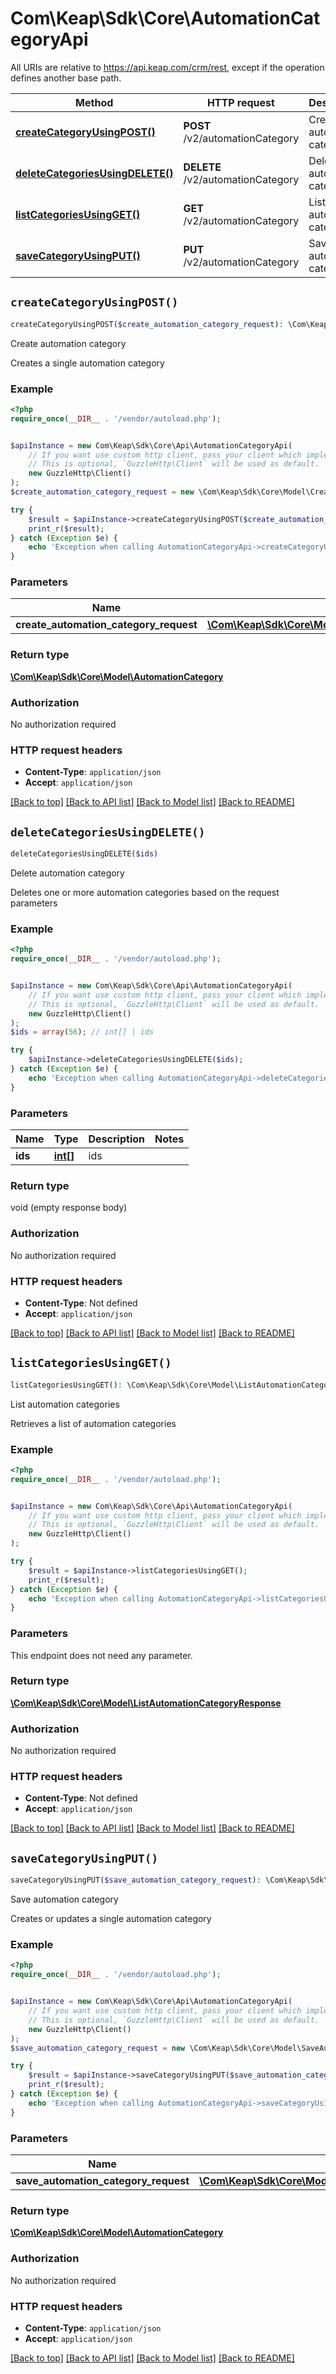 # Com\Keap\Sdk\Core\AutomationCategoryApi

All URIs are relative to https://api.keap.com/crm/rest, except if the operation defines another base path.

| Method | HTTP request | Description |
| ------------- | ------------- | ------------- |
| [**createCategoryUsingPOST()**](AutomationCategoryApi.md#createCategoryUsingPOST) | **POST** /v2/automationCategory | Create automation category |
| [**deleteCategoriesUsingDELETE()**](AutomationCategoryApi.md#deleteCategoriesUsingDELETE) | **DELETE** /v2/automationCategory | Delete automation category |
| [**listCategoriesUsingGET()**](AutomationCategoryApi.md#listCategoriesUsingGET) | **GET** /v2/automationCategory | List automation categories |
| [**saveCategoryUsingPUT()**](AutomationCategoryApi.md#saveCategoryUsingPUT) | **PUT** /v2/automationCategory | Save automation category |


## `createCategoryUsingPOST()`

```php
createCategoryUsingPOST($create_automation_category_request): \Com\Keap\Sdk\Core\Model\AutomationCategory
```

Create automation category

Creates a single automation category

### Example

```php
<?php
require_once(__DIR__ . '/vendor/autoload.php');


$apiInstance = new Com\Keap\Sdk\Core\Api\AutomationCategoryApi(
    // If you want use custom http client, pass your client which implements `GuzzleHttp\ClientInterface`.
    // This is optional, `GuzzleHttp\Client` will be used as default.
    new GuzzleHttp\Client()
);
$create_automation_category_request = new \Com\Keap\Sdk\Core\Model\CreateAutomationCategoryRequest(); // \Com\Keap\Sdk\Core\Model\CreateAutomationCategoryRequest | createAutomationCategoryRequest

try {
    $result = $apiInstance->createCategoryUsingPOST($create_automation_category_request);
    print_r($result);
} catch (Exception $e) {
    echo 'Exception when calling AutomationCategoryApi->createCategoryUsingPOST: ', $e->getMessage(), PHP_EOL;
}
```

### Parameters

| Name | Type | Description  | Notes |
| ------------- | ------------- | ------------- | ------------- |
| **create_automation_category_request** | [**\Com\Keap\Sdk\Core\Model\CreateAutomationCategoryRequest**](../Model/CreateAutomationCategoryRequest.md)| createAutomationCategoryRequest | |

### Return type

[**\Com\Keap\Sdk\Core\Model\AutomationCategory**](../Model/AutomationCategory.md)

### Authorization

No authorization required

### HTTP request headers

- **Content-Type**: `application/json`
- **Accept**: `application/json`

[[Back to top]](#) [[Back to API list]](../../README.md#endpoints)
[[Back to Model list]](../../README.md#models)
[[Back to README]](../../README.md)

## `deleteCategoriesUsingDELETE()`

```php
deleteCategoriesUsingDELETE($ids)
```

Delete automation category

Deletes one or more automation categories based on the request parameters

### Example

```php
<?php
require_once(__DIR__ . '/vendor/autoload.php');


$apiInstance = new Com\Keap\Sdk\Core\Api\AutomationCategoryApi(
    // If you want use custom http client, pass your client which implements `GuzzleHttp\ClientInterface`.
    // This is optional, `GuzzleHttp\Client` will be used as default.
    new GuzzleHttp\Client()
);
$ids = array(56); // int[] | ids

try {
    $apiInstance->deleteCategoriesUsingDELETE($ids);
} catch (Exception $e) {
    echo 'Exception when calling AutomationCategoryApi->deleteCategoriesUsingDELETE: ', $e->getMessage(), PHP_EOL;
}
```

### Parameters

| Name | Type | Description  | Notes |
| ------------- | ------------- | ------------- | ------------- |
| **ids** | [**int[]**](../Model/int.md)| ids | |

### Return type

void (empty response body)

### Authorization

No authorization required

### HTTP request headers

- **Content-Type**: Not defined
- **Accept**: `application/json`

[[Back to top]](#) [[Back to API list]](../../README.md#endpoints)
[[Back to Model list]](../../README.md#models)
[[Back to README]](../../README.md)

## `listCategoriesUsingGET()`

```php
listCategoriesUsingGET(): \Com\Keap\Sdk\Core\Model\ListAutomationCategoryResponse
```

List automation categories

Retrieves a list of automation categories

### Example

```php
<?php
require_once(__DIR__ . '/vendor/autoload.php');


$apiInstance = new Com\Keap\Sdk\Core\Api\AutomationCategoryApi(
    // If you want use custom http client, pass your client which implements `GuzzleHttp\ClientInterface`.
    // This is optional, `GuzzleHttp\Client` will be used as default.
    new GuzzleHttp\Client()
);

try {
    $result = $apiInstance->listCategoriesUsingGET();
    print_r($result);
} catch (Exception $e) {
    echo 'Exception when calling AutomationCategoryApi->listCategoriesUsingGET: ', $e->getMessage(), PHP_EOL;
}
```

### Parameters

This endpoint does not need any parameter.

### Return type

[**\Com\Keap\Sdk\Core\Model\ListAutomationCategoryResponse**](../Model/ListAutomationCategoryResponse.md)

### Authorization

No authorization required

### HTTP request headers

- **Content-Type**: Not defined
- **Accept**: `application/json`

[[Back to top]](#) [[Back to API list]](../../README.md#endpoints)
[[Back to Model list]](../../README.md#models)
[[Back to README]](../../README.md)

## `saveCategoryUsingPUT()`

```php
saveCategoryUsingPUT($save_automation_category_request): \Com\Keap\Sdk\Core\Model\AutomationCategory
```

Save automation category

Creates or updates a single automation category

### Example

```php
<?php
require_once(__DIR__ . '/vendor/autoload.php');


$apiInstance = new Com\Keap\Sdk\Core\Api\AutomationCategoryApi(
    // If you want use custom http client, pass your client which implements `GuzzleHttp\ClientInterface`.
    // This is optional, `GuzzleHttp\Client` will be used as default.
    new GuzzleHttp\Client()
);
$save_automation_category_request = new \Com\Keap\Sdk\Core\Model\SaveAutomationCategoryRequest(); // \Com\Keap\Sdk\Core\Model\SaveAutomationCategoryRequest | saveAutomationCategoryRequest

try {
    $result = $apiInstance->saveCategoryUsingPUT($save_automation_category_request);
    print_r($result);
} catch (Exception $e) {
    echo 'Exception when calling AutomationCategoryApi->saveCategoryUsingPUT: ', $e->getMessage(), PHP_EOL;
}
```

### Parameters

| Name | Type | Description  | Notes |
| ------------- | ------------- | ------------- | ------------- |
| **save_automation_category_request** | [**\Com\Keap\Sdk\Core\Model\SaveAutomationCategoryRequest**](../Model/SaveAutomationCategoryRequest.md)| saveAutomationCategoryRequest | |

### Return type

[**\Com\Keap\Sdk\Core\Model\AutomationCategory**](../Model/AutomationCategory.md)

### Authorization

No authorization required

### HTTP request headers

- **Content-Type**: `application/json`
- **Accept**: `application/json`

[[Back to top]](#) [[Back to API list]](../../README.md#endpoints)
[[Back to Model list]](../../README.md#models)
[[Back to README]](../../README.md)
